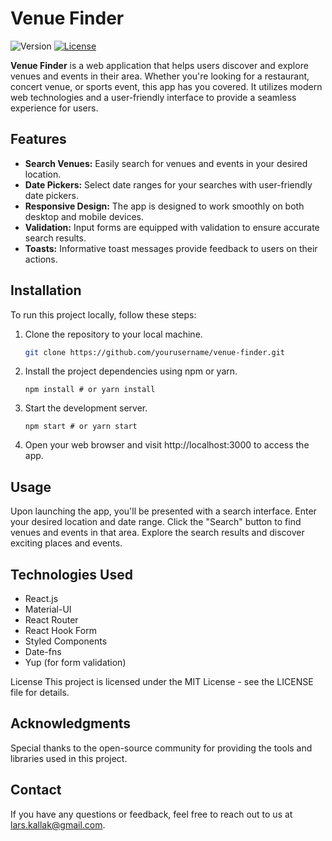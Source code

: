# Venue Finder

![Version](https://img.shields.io/badge/version-0.1.0-blue.svg)
[![License](https://img.shields.io/badge/license-MIT-green.svg)](LICENSE)

**Venue Finder** is a web application that helps users discover and explore venues and events in their area. Whether you're looking for a restaurant, concert venue, or sports event, this app has you covered. It utilizes modern web technologies and a user-friendly interface to provide a seamless experience for users.

## Features

- **Search Venues:** Easily search for venues and events in your desired location.
- **Date Pickers:** Select date ranges for your searches with user-friendly date pickers.
- **Responsive Design:** The app is designed to work smoothly on both desktop and mobile devices.
- **Validation:** Input forms are equipped with validation to ensure accurate search results.
- **Toasts:** Informative toast messages provide feedback to users on their actions.

## Installation

To run this project locally, follow these steps:

1. Clone the repository to your local machine.

   ```bash
   git clone https://github.com/yourusername/venue-finder.git
   ```

2. Install the project dependencies using npm or yarn.

   `npm install # or yarn install`

3. Start the development server.

   `npm start # or yarn start`

4. Open your web browser and visit http://localhost:3000 to access the app.

## Usage

Upon launching the app, you'll be presented with a search interface.
Enter your desired location and date range.
Click the "Search" button to find venues and events in that area.
Explore the search results and discover exciting places and events.

## Technologies Used

- React.js
- Material-UI
- React Router
- React Hook Form
- Styled Components
- Date-fns
- Yup (for form validation)

License
This project is licensed under the MIT License - see the LICENSE file for details.

## Acknowledgments

Special thanks to the open-source community for providing the tools and libraries used in this project.

## Contact

If you have any questions or feedback, feel free to reach out to us at lars.kallak@gmail.com.
